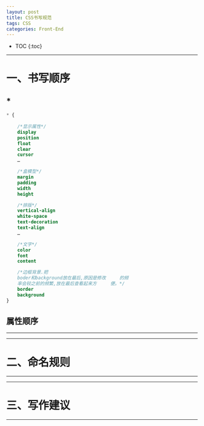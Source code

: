 ```yaml
---
layout: post
title: CSS书写规范
tags: CSS
categories: Front-End
---
```


* TOC 
{:toc}

---
# 一、书写顺序

## *

~~~css
* {  
    
    /*显示属性*/  
    display  
    position  
    float  
    clear  
    cursor  
    …  

    /*盒模型*/  
    margin  
    padding  
    width  
    height  

    /*排版*/  
    vertical-align  
    white-space  
    text-decoration  
    text-align  
    …  

    /*文字*/  
    color  
    font  
    content  

    /*边框背景.把  
    boder和background放在最后,原因是修改     的频
    率会较之前的频繁,放在最后查看起来方     便。*/  
    border  
    background  
}  
~~~


## 属性顺序
---

---
# 二、命名规则

---

---
# 三、写作建议


---
